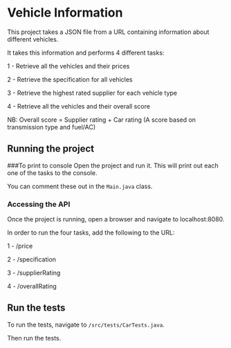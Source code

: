 # Vehicle Information

This project takes a JSON file from a URL containing information about different vehicles.

It takes this information and performs 4 different tasks:

1 - Retrieve all the vehicles and their prices

2 - Retrieve the specification for all vehicles

3 - Retrieve the highest rated supplier for each vehicle type

4 - Retrieve all the vehicles and their overall score

NB: Overall score = Supplier rating + Car rating (A score based on transmission type and fuel/AC)

## Running the project

###To print to console
Open the project and run it. This will print out each one of the tasks to the console.

You can comment these out in the ```Main.java``` class.

### Accessing the API
Once the project is running, open a browser and navigate to localhost:8080.

In order to run the four tasks, add the following to the URL:

1 - /price

2 - /specification

3 - /supplierRating

4 - /overallRating

## Run the tests

To run the tests, navigate to ```/src/tests/CarTests.java```.

Then run the tests.